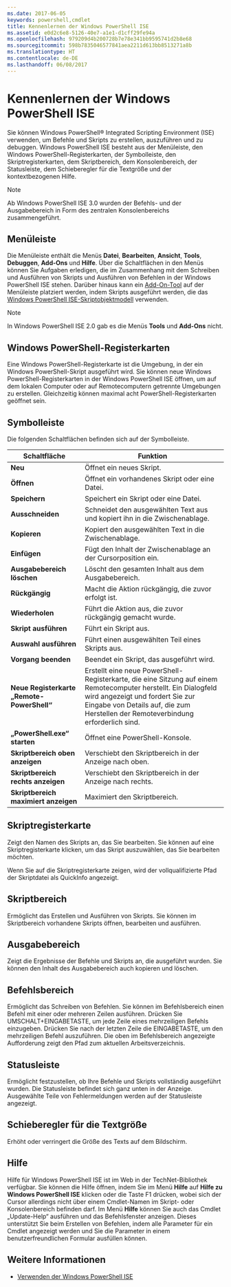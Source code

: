 ```yaml
---
ms.date: 2017-06-05
keywords: powershell,cmdlet
title: Kennenlernen der Windows PowerShell ISE
ms.assetid: e0d2c6e8-5126-40e7-a1e1-d1cff29fe94a
ms.openlocfilehash: 979209d4b200728b7e78e341bb9595741d2b8e68
ms.sourcegitcommit: 598b7835046577841aea2211d613bb8513271a8b
ms.translationtype: HT
ms.contentlocale: de-DE
ms.lasthandoff: 06/08/2017
---
```

# <a name="exploring-the-windows-powershell-ise"></a>Kennenlernen der Windows PowerShell ISE
Sie können Windows PowerShell® Integrated Scripting Environment (ISE) verwenden, um Befehle und Skripts zu erstellen, auszuführen und zu debuggen. Windows PowerShell ISE besteht aus der Menüleiste, den Windows PowerShell-Registerkarten, der Symbolleiste, den Skriptregisterkarten, dem Skriptbereich, dem Konsolenbereich, der Statusleiste, dem Schieberegler für die Textgröße und der kontextbezogenen Hilfe.

> [!NOTE]
> Ab Windows PowerShell ISE 3.0 wurden der Befehls- und der Ausgabebereich in Form des zentralen Konsolenbereichs zusammengeführt.

## <a name="menu-bar"></a>Menüleiste
Die Menüleiste enthält die Menüs **Datei**, **Bearbeiten**, **Ansicht**, **Tools**, **Debuggen**, **Add-Ons** und **Hilfe**. Über die Schaltflächen in den Menüs können Sie Aufgaben erledigen, die im Zusammenhang mit dem Schreiben und Ausführen von Skripts und Ausführen von Befehlen in der Windows PowerShell ISE stehen. Darüber hinaus kann ein [Add-On-Tool](../../core-powershell/ise/The-ISEAddOnTool-Object.md) auf der Menüleiste platziert werden, indem Skripts ausgeführt werden, die das [Windows PowerShell ISE-Skriptobjektmodell](../../core-powershell/ise/The-Windows-PowerShell-ISE-Scripting-Object-Model.md) verwenden.

> [!NOTE]
> In Windows PowerShell ISE 2.0 gab es die Menüs **Tools** und **Add-Ons** nicht.

## <a name="windows-powershell-tabs"></a>Windows PowerShell-Registerkarten
Eine Windows PowerShell-Registerkarte ist die Umgebung, in der ein Windows PowerShell-Skript ausgeführt wird. Sie können neue Windows PowerShell-Registerkarten in der Windows PowerShell ISE öffnen, um auf dem lokalen Computer oder auf Remotecomputern getrennte Umgebungen zu erstellen. Gleichzeitig können maximal acht PowerShell-Registerkarten geöffnet sein.

## <a name="toolbar"></a>Symbolleiste
Die folgenden Schaltflächen befinden sich auf der Symbolleiste.

|Schaltfläche|Funktion|
|----------|------------|
|**Neu**|Öffnet ein neues Skript.|
|**Öffnen**|Öffnet ein vorhandenes Skript oder eine Datei.|
|**Speichern**|Speichert ein Skript oder eine Datei.|
|**Ausschneiden**|Schneidet den ausgewählten Text aus und kopiert ihn in die Zwischenablage.|
|**Kopieren**|Kopiert den ausgewählten Text in die Zwischenablage.|
|**Einfügen**|Fügt den Inhalt der Zwischenablage an der Cursorposition ein.|
|**Ausgabebereich löschen**|Löscht den gesamten Inhalt aus dem Ausgabebereich.|
|**Rückgängig**|Macht die Aktion rückgängig, die zuvor erfolgt ist.|
|**Wiederholen**|Führt die Aktion aus, die zuvor rückgängig gemacht wurde.|
|**Skript ausführen**|Führt ein Skript aus.|
|**Auswahl ausführen**|Führt einen ausgewählten Teil eines Skripts aus.|
|**Vorgang beenden**|Beendet ein Skript, das ausgeführt wird.|
|**Neue Registerkarte „Remote-PowerShell“**|Erstellt eine neue PowerShell-Registerkarte, die eine Sitzung auf einem Remotecomputer herstellt. Ein Dialogfeld wird angezeigt und fordert Sie zur Eingabe von Details auf, die zum Herstellen der Remoteverbindung erforderlich sind.|
|**„PowerShell.exe“ starten**|Öffnet eine PowerShell-Konsole.|
|**Skriptbereich oben anzeigen**|Verschiebt den Skriptbereich in der Anzeige nach oben.|
|**Skriptbereich rechts anzeigen**|Verschiebt den Skriptbereich in der Anzeige nach rechts.|
|**Skriptbereich maximiert anzeigen**|Maximiert den Skriptbereich.|

## <a name="script-tab"></a>Skriptregisterkarte
Zeigt den Namen des Skripts an, das Sie bearbeiten. Sie können auf eine Skriptregisterkarte klicken, um das Skript auszuwählen, das Sie bearbeiten möchten.

Wenn Sie auf die Skriptregisterkarte zeigen, wird der vollqualifizierte Pfad der Skriptdatei als QuickInfo angezeigt.

## <a name="script-pane"></a>Skriptbereich
Ermöglicht das Erstellen und Ausführen von Skripts. Sie können im Skriptbereich vorhandene Skripts öffnen, bearbeiten und ausführen.

## <a name="output-pane"></a>Ausgabebereich
Zeigt die Ergebnisse der Befehle und Skripts an, die ausgeführt wurden. Sie können den Inhalt des Ausgabebereich auch kopieren und löschen.

## <a name="command-pane"></a>Befehlsbereich
Ermöglicht das Schreiben von Befehlen. Sie können im Befehlsbereich einen Befehl mit einer oder mehreren Zeilen ausführen. Drücken Sie UMSCHALT+EINGABETASTE, um jede Zeile eines mehrzeiligen Befehls einzugeben. Drücken Sie nach der letzten Zeile die EINGABETASTE, um den mehrzeiligen Befehl auszuführen. Die oben im Befehlsbereich angezeigte Aufforderung zeigt den Pfad zum aktuellen Arbeitsverzeichnis.

## <a name="status-bar"></a>Statusleiste
Ermöglicht festzustellen, ob Ihre Befehle und Skripts vollständig ausgeführt wurden. Die Statusleiste befindet sich ganz unten in der Anzeige. Ausgewählte Teile von Fehlermeldungen werden auf der Statusleiste angezeigt.

## <a name="text-size-slider"></a>Schieberegler für die Textgröße
Erhöht oder verringert die Größe des Texts auf dem Bildschirm.

## <a name="help"></a>Hilfe
Hilfe für Windows PowerShell ISE ist im Web in der TechNet-Bibliothek verfügbar. Sie können die Hilfe öffnen, indem Sie im Menü **Hilfe** auf **Hilfe zu Windows PowerShell ISE** klicken oder die Taste F1 drücken, wobei sich der Cursor allerdings nicht über einem Cmdlet-Namen im Skript- oder Konsolenbereich befinden darf. Im Menü **Hilfe** können Sie auch das Cmdlet „Update-Help“ ausführen und das Befehlsfenster anzeigen. Dieses unterstützt Sie beim Erstellen von Befehlen, indem alle Parameter für ein Cmdlet angezeigt werden und Sie die Parameter in einem benutzerfreundlichen Formular ausfüllen können.

## <a name="see-also"></a>Weitere Informationen
- [Verwenden der Windows PowerShell ISE](../../core-powershell/ise/Using-the-Windows-PowerShell-ISE.md)

